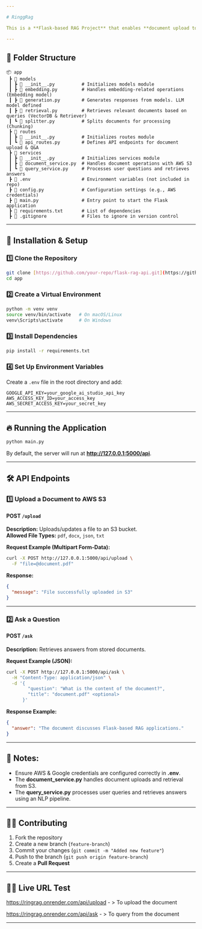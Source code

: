 ```yaml
---

# RinggRag

This is a **Flask-based RAG Project** that enables **document upload to AWS S3** and **question answering (QA) retrieval** based on stored documents. The project follows a modular structure with separate concerns for models, routes, and services.

---
```


## 📁 Folder Structure

```
📦 app
 ┣ 📂 models
 ┃ ┣ 📜 __init__.py          # Initializes models module
 ┃ ┣ 📜 embedding.py         # Handles embedding-related operations (Embedding model)
 ┃ ┣ 📜 generation.py        # Generates responses from models. LLM model defined
 ┃ ┣ 📜 retrieval.py         # Retrieves relevant documents based on queries (VectorDB & Retriever)
 ┃ ┗ 📜 splitter.py          # Splits documents for processing (Chunking)
 ┣ 📂 routes
 ┃ ┣ 📜 __init__.py          # Initializes routes module
 ┃ ┗ 📜 api_routes.py        # Defines API endpoints for document upload & Q&A
 ┣ 📂 services
 ┃ ┣ 📜 __init__.py          # Initializes services module
 ┃ ┣ 📜 document_service.py  # Handles document operations with AWS S3
 ┃ ┗ 📜 query_service.py     # Processes user questions and retrieves answers
 ┣ 📜 .env                   # Environment variables (not included in repo)
 ┣ 📜 config.py              # Configuration settings (e.g., AWS credentials)
 ┣ 📜 main.py                # Entry point to start the Flask application
 ┣ 📜 requirements.txt       # List of dependencies
 ┣ 📜 .gitignore             # Files to ignore in version control
```

---

## 🚀 Installation & Setup

### 1️⃣ Clone the Repository
```bash
git clone [https://github.com/your-repo/flask-rag-api.git](https://github.com/Ayush-Khamrui/ringrag.git)
cd app
```

### 2️⃣ Create a Virtual Environment
```bash
python -m venv venv
source venv/bin/activate   # On macOS/Linux
venv\Scripts\activate      # On Windows
```

### 3️⃣ Install Dependencies
```bash
pip install -r requirements.txt
```

### 4️⃣ Set Up Environment Variables  
Create a `.env` file in the root directory and add:
```
GOOGLE_API_KEY=your_google_ai_studio_api_key
AWS_ACCESS_KEY_ID=your_access_key
AWS_SECRET_ACCESS_KEY=your_secret_key
```

---

## 🔥 Running the Application
```bash
python main.py
```
By default, the server will run at **http://127.0.0.1:5000/api**.

---

## 🛠 API Endpoints

### 1️⃣ Upload a Document to AWS S3
#### **POST** `/upload`
**Description:** Uploads/updates a file to an S3 bucket.  
**Allowed File Types:** `pdf`, `docx`, `json`, `txt`

**Request Example (Multipart Form-Data):**
```bash
curl -X POST http://127.0.0.1:5000/api/upload \
  -F "file=@document.pdf"
```

**Response:**
```json
{
  "message": "File successfully uploaded in S3"
}
```

---

### 2️⃣ Ask a Question
#### **POST** `/ask`
**Description:** Retrieves answers from stored documents.  

**Request Example (JSON):**
```bash
curl -X POST http://127.0.0.1:5000/api/ask \
  -H "Content-Type: application/json" \
  -d '{
        "question": "What is the content of the document?",
        "title": "document.pdf" <optional>
      }'
```

**Response Example:**
```json
{
  "answer": "The document discusses Flask-based RAG applications."
}
```

---

## 📝 Notes:
- Ensure AWS & Google credentials are configured correctly in **.env**.
- The **document_service.py** handles document uploads and retrieval from S3.
- The **query_service.py** processes user queries and retrieves answers using an NLP pipeline.

---

## 👨‍💻 Contributing
1. Fork the repository
2. Create a new branch (`feature-branch`)
3. Commit your changes (`git commit -m "Added new feature"`)
4. Push to the branch (`git push origin feature-branch`)
5. Create a **Pull Request**

---

## 👨‍💻 Live URL Test
https://ringrag.onrender.com/api/upload - > To upload the document

https://ringrag.onrender.com/api/ask - > To query from the document

---
